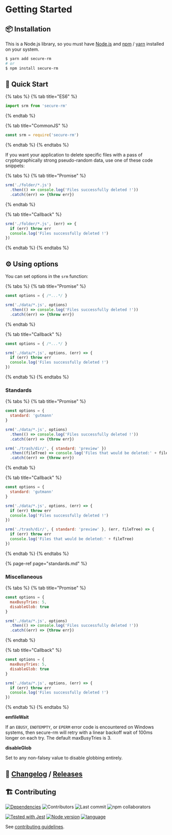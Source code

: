 # Getting Started

## 📦 Installation

This is a Node.js library, so you must have [Node.js](https://nodejs.org/) and [npm](https://www.npmjs.com/) / [yarn](https://yarnpkg.com/) installed on your system.

```bash
$ yarn add secure-rm
# or
$ npm install secure-rm
```

## 🚀 Quick Start

{% tabs %}
{% tab title="ES6" %}
```javascript
import srm from 'secure-rm'
```
{% endtab %}

{% tab title="CommonJS" %}
```javascript
const srm = require('secure-rm')
```
{% endtab %}
{% endtabs %}

If you want your application to delete specific files with a pass of cryptographically strong pseudo-random data, use one of these code snippets:

{% tabs %}
{% tab title="Promise" %}
```javascript
srm('./folder/*.js')
  .then(() => console.log('Files successfully deleted !'))
  .catch((err) => {throw err})
```
{% endtab %}

{% tab title="Callback" %}
```javascript
srm('./folder/*.js', (err) => {
  if (err) throw err
  console.log('Files successfully deleted !')
})
```
{% endtab %}
{% endtabs %}

## ⚙ Using options

You can set options in the `srm` function:

{% tabs %}
{% tab title="Promise" %}
```javascript
const options = { /*...*/ }

srm('./data/*.js', options)
  .then(() => console.log('Files successfully deleted !'))
  .catch((err) => {throw err})
```
{% endtab %}

{% tab title="Callback" %}
```javascript
const options = { /*...*/ }

srm('./data/*.js', options, (err) => {
  if (err) throw err
  console.log('Files successfully deleted !')
})
```
{% endtab %}
{% endtabs %}

### Standards

{% tabs %}
{% tab title="Promise" %}
```javascript
const options = {
  standard: 'gutmann'
}

srm('./data/*.js', options)
  .then(() => console.log('Files successfully deleted !'))
  .catch((err) => {throw err})

srm('./trash/dir/', { standard: 'preview' })
  .then((fileTree) => console.log('Files that would be deleted:' + fileTree))
  .catch((err) => {throw err})
```
{% endtab %}

{% tab title="Callback" %}
```javascript
const options = {
  standard: 'gutmann'
}

srm('./data/*.js', options, (err) => {
  if (err) throw err
  console.log('Files successfully deleted !')
})

srm('./trash/dir/', { standard: 'preview' }, (err, fileTree) => {
  if (err) throw err
  console.log('Files that would be deleted:' + fileTree)
})
```
{% endtab %}
{% endtabs %}

{% page-ref page="standards.md" %}

### Miscellaneous 

{% tabs %}
{% tab title="Promise" %}
```javascript
const options = {
  maxBusyTries: 5,
  disableGlob: true
}

srm('./data/*.js', options)
  .then(() => console.log('Files successfully deleted !'))
  .catch((err) => {throw err})
```
{% endtab %}

{% tab title="Callback" %}
```javascript
const options = {
  maxBusyTries: 5,
  disableGlob: true
}

srm('./data/*.js', options, (err) => {
  if (err) throw err
  console.log('Files successfully deleted !')
})
```
{% endtab %}
{% endtabs %}

**emfileWait**

If an `EBUSY`, `ENOTEMPTY`, or `EPERM` error code is encountered on Windows systems, then secure-rm will retry with a linear backoff wait of 100ms longer on each try. The default maxBusyTries is 3.

**disableGlob**

Set to any non-falsey value to disable globbing entirely.

## 📜 [Changelog](https://github.com/secure-rm/core/blob/master/CHANGELOG.md) / [Releases](https://github.com/secure-rm/core/releases)

## 🏗 Contributing

 [![Dependencies](https://img.shields.io/librariesio/release/npm/secure-rm?style=flat-square&logo=npm)](https://libraries.io/npm/secure-rm) ![Contributors](https://img.shields.io/github/contributors/secure-rm/core?style=flat-square) ![Last commit](https://img.shields.io/github/last-commit/secure-rm/core/develop?style=flat-square) ![npm collaborators](https://img.shields.io/npm/collaborators/secure-rm?style=flat-square)

 [![Tested with Jest](https://img.shields.io/badge/-jest-99424f?style=flat-square&logo=jest)](https://jestjs.io) [![Node version](https://img.shields.io/badge/-node-gray?style=flat-square&logo=node.js)](https://nodejs.org) [![language](https://img.shields.io/badge/-typescript-blue?style=flat-square&logo=typescript)](https://www.typescriptlang.org/)

See [contributing guidelines](https://github.com/secure-rm/core/blob/master/CONTRIBUTING.md).

